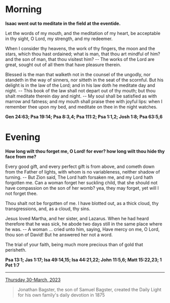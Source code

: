 # Morning

**Isaac went out to meditate in the field at the eventide.**
 
Let the words of my mouth, and the meditation of my heart, be acceptable in thy sight, O Lord, my strength, and my redeemer.
 
When I consider thy heavens, the work of thy fingers, the moon and the stars, which thou hast ordained; what is man, that thou art mindful of him? and the son of man, that thou visitest him? -- The works of the Lord are great, sought out of all them that have pleasure therein.
 
Blessed is the man that walketh not in the counsel of the ungodly, nor standeth in the way of sinners, nor sitteth in the seat of the scornful. But his delight is in the law of the Lord; and in his law doth he meditate day and night. -- This book of the law shall not depart out of thy mouth; but thou shalt meditate therein day and night. -- My soul shall be satisfied as with marrow and fatness; and my mouth shall praise thee with joyful lips: when I remember thee upon my bed, and meditate on thee in the night watches.  

**Gen 24:63; Psa 19:14; Psa 8:3,4; Psa 111:2; Psa 1:1,2; Josh 1:8; Psa 63:5,6**

# Evening

**How long wilt thou forget me, O Lord! for ever? how long wilt thou hide thy face from me?**
 
Every good gift, and every perfect gift is from above, and cometh down from the Father of lights, with whom is no variableness, neither shadow of turning. -- But Zion said, The Lord hath forsaken me, and my Lord hath forgotten me. Can a woman forget her suckling child, that she should not have compassion on the son of her womb? yea, they may forget, yet will I not forget thee.
 
Thou shalt not be forgotten of me. I have blotted out, as a thick cloud, thy transgressions, and, as a cloud, thy sins.
 
Jesus loved Martha, and her sister, and Lazarus. When he had heard therefore that he was sick, he abode two days still in the same place where he was. -- A woman ... cried unto him, saying, Have mercy on me, O Lord, thou son of David! But he answered her not a word.
 
The trial of your faith, being much more precious than of gold that perisheth.  

**Psa 13:1; Jas 1:17; Isa 49:14,15; Isa 44:21,22; John 11:5,6; Matt 15:22,23; 1 Pet 1:7**

---

[Thursday 30-March, 2023](https://t.me/s/daily_light)

> Jonathan Bagster, the son of Samuel Bagster, created the Daily Light for his own family's daily devotion in 1875

